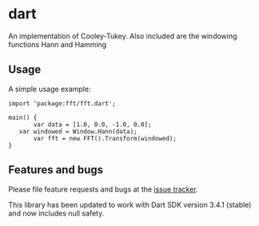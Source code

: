 # dart

An implementation of Cooley-Tukey. Also included are the windowing functions Hann and Hamming

## Usage

A simple usage example:

    import 'package:fft/fft.dart';

    main() {
    	   var data = [1.0, 0.0, -1.0, 0.0];
	   var windowed = Window.Hann(data);
    	   var fft = new FFT().Transform(windowed);
    }

## Features and bugs

Please file feature requests and bugs at the [issue tracker][tracker].

[tracker]: http://example.com/issues/replaceme

This library has been updated to work with Dart SDK version 3.4.1 (stable) and now includes null safety.